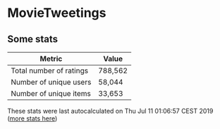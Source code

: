 # MovieTweetings
## Some stats

Metric | Value
--- | ---
Total number of ratings                 | 788,562
Number of unique users                  | 58,044
Number of unique items                  | 33,653
These stats were last autocalculated on Thu Jul 11 01:06:57 CEST 2019  ([more stats here](./stats.md))

